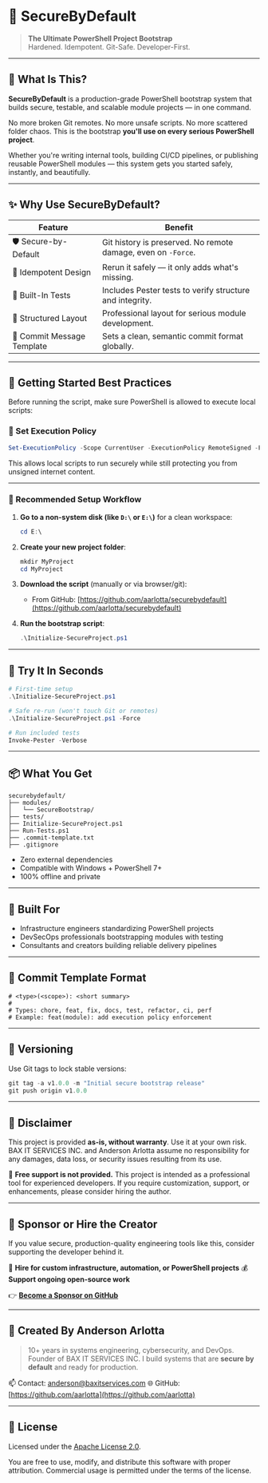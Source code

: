 # 🔐 SecureByDefault

> **The Ultimate PowerShell Project Bootstrap**  
> Hardened. Idempotent. Git-Safe. Developer-First.

---

## 🚀 What Is This?

**SecureByDefault** is a production-grade PowerShell bootstrap system that builds secure, testable, and scalable module projects — in one command.

No more broken Git remotes. No more unsafe scripts. No more scattered folder chaos. This is the bootstrap **you'll use on every serious PowerShell project**.

Whether you're writing internal tools, building CI/CD pipelines, or publishing reusable PowerShell modules — this system gets you started safely, instantly, and beautifully.

---

## ✨ Why Use SecureByDefault?

| Feature | Benefit |
|--------|---------|
| 🛡️ Secure-by-Default | Git history is preserved. No remote damage, even on `-Force`. |
| 🔁 Idempotent Design | Rerun it safely — it only adds what's missing. |
| 🧪 Built-In Tests | Includes Pester tests to verify structure and integrity. |
| 🧱 Structured Layout | Professional layout for serious module development. |
| 📝 Commit Message Template | Sets a clean, semantic commit format globally. |

---

## 🧠 Getting Started Best Practices

Before running the script, make sure PowerShell is allowed to execute local scripts:

### 🔧 Set Execution Policy
```powershell
Set-ExecutionPolicy -Scope CurrentUser -ExecutionPolicy RemoteSigned -Force
```

This allows local scripts to run securely while still protecting you from unsigned internet content.

---

### 📂 Recommended Setup Workflow

1. **Go to a non-system disk (like `D:\` or `E:\`)** for a clean workspace:

   ```powershell
   cd E:\
   ```

2. **Create your new project folder**:

   ```powershell
   mkdir MyProject
   cd MyProject
   ```

3. **Download the script** (manually or via browser/git):

   * From GitHub: [https://github.com/aarlotta/securebydefault](https://github.com/aarlotta/securebydefault)

4. **Run the bootstrap script**:

   ```powershell
   .\Initialize-SecureProject.ps1
   ```

---

## 🧪 Try It In Seconds

```powershell
# First-time setup
.\Initialize-SecureProject.ps1

# Safe re-run (won't touch Git or remotes)
.\Initialize-SecureProject.ps1 -Force

# Run included tests
Invoke-Pester -Verbose
```

---

## 📦 What You Get

```
securebydefault/
├── modules/
│   └── SecureBootstrap/
├── tests/
├── Initialize-SecureProject.ps1
├── Run-Tests.ps1
├── .commit-template.txt
├── .gitignore
```

* Zero external dependencies
* Compatible with Windows + PowerShell 7+
* 100% offline and private

---

## 🏁 Built For

* Infrastructure engineers standardizing PowerShell projects
* DevSecOps professionals bootstrapping modules with testing
* Consultants and creators building reliable delivery pipelines

---

## 📝 Commit Template Format

```text
# <type>(<scope>): <short summary>
#
# Types: chore, feat, fix, docs, test, refactor, ci, perf
# Example: feat(module): add execution policy enforcement
```

---

## 🔖 Versioning

Use Git tags to lock stable versions:

```powershell
git tag -a v1.0.0 -m "Initial secure bootstrap release"
git push origin v1.0.0
```

---

## 🛑 Disclaimer

This project is provided **as-is, without warranty**.
Use it at your own risk. BAX IT SERVICES INC. and Anderson Arlotta assume no responsibility for any damages, data loss, or security issues resulting from its use.

📌 **Free support is not provided.**
This project is intended as a professional tool for experienced developers. If you require customization, support, or enhancements, please consider hiring the author.

---

## 🤝 Sponsor or Hire the Creator

If you value secure, production-quality engineering tools like this, consider supporting the developer behind it.

💼 **Hire for custom infrastructure, automation, or PowerShell projects**
💰 **Support ongoing open-source work**

👉 [**Become a Sponsor on GitHub**](https://github.com/sponsors/aarlotta?frequency=one-time&sponsor=aarlotta)

---

## 🎯 Created By Anderson Arlotta

> 10+ years in systems engineering, cybersecurity, and DevOps.
> Founder of BAX IT SERVICES INC.
> I build systems that are **secure by default** and ready for production.

📫 Contact: [anderson@baxitservices.com](mailto:anderson@baxitservices.com)
🌐 GitHub: [https://github.com/aarlotta](https://github.com/aarlotta)

---

## 📄 License

Licensed under the [Apache License 2.0](LICENSE).

You are free to use, modify, and distribute this software with proper attribution. Commercial usage is permitted under the terms of the license. 